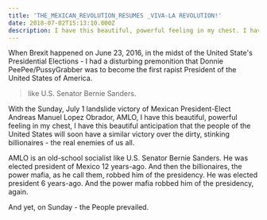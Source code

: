 ```yaml
---
title: 'THE_MEXICAN_REVOLUTION_RESUMES _VIVA-LA REVOLUTION!'
date: 2018-07-02T15:13:10.000Z
description: I have this beautiful, powerful feeling in my chest. I have this beautiful anticipation that the people of the United States will have a similar victory over the dirty, stinking billionaires - the enemies of us all
---
```

When Brexit happened on June 23, 2016, in the midst of the United State's Presidential Elections - I had a disturbing premonition that Donnie PeePee/PussyGrabber was to become the first rapist President of the United States of America.

>like U.S. Senator Bernie Sanders.

With the Sunday, July 1 landslide victory of Mexican President-Elect Andreas Manuel Lopez Obrador, AMLO, I have this beautiful, powerful feeling in my chest, I have this beautiful anticipation that the people of the United States will soon have a similar victory over the dirty, stinking billionaires - the real enemies of us all.


AMLO is an old-school socialist like U.S. Senator Bernie Sanders. He was elected president of Mexico 12 years-ago. And then the billionaires, the power mafia, as he call them, robbed him of the presidency. He was elected president 6 years-ago. And the power mafia robbed him of the presidency, again.

And yet, on Sunday - the People prevailed.
